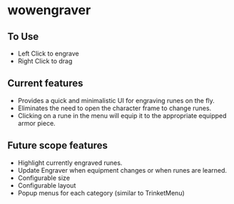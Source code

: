 # wowengraver

## To Use
- Left Click to engrave
- Right Click to drag
 
## Current features
- Provides a quick and minimalistic UI for engraving runes on the fly. 
- Eliminates the need to open the character frame to change runes.
- Clicking on a rune in the menu will equip it to the appropriate equipped armor piece.

## Future scope features
- Highlight currently engraved runes.
- Update Engraver when equipment changes or when runes are learned.
- Configurable size
- Configurable layout
- Popup menus for each category (similar to TrinketMenu)
